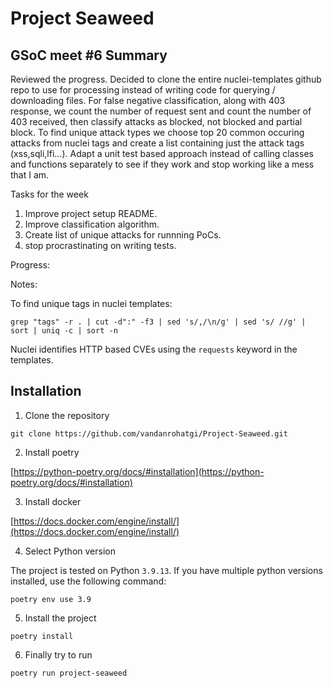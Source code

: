 # Project Seaweed

## GSoC meet #6 Summary

Reviewed the progress. Decided to clone the entire nuclei-templates github repo to use for processing instead of writing code for querying / downloading files. For false negative classification, along with 403 response, we count the number of request sent and count the number of 403 received, then classify attacks as blocked, not blocked and partial block. To find unique attack types we choose top 20 common occuring attacks from nuclei tags and create a list containing just the attack tags (xss,sqli,lfi...). Adapt a unit test based approach instead of calling classes and functions separately to see if they work and stop working like a mess that I am.

Tasks for the week

1. Improve project setup README.
2. Improve classification algorithm.
3. Create list of unique attacks for runnning PoCs.
4. stop procrastinating on writing tests.


Progress:


Notes:

To find unique tags in nuclei templates:

`grep "tags" -r . | cut -d":" -f3 | sed 's/,/\n/g' | sed 's/ //g' | sort | uniq -c | sort -n`

Nuclei identifies HTTP based CVEs using the `requests` keyword in the templates.


## Installation

1. Clone the repository

`git clone https://github.com/vandanrohatgi/Project-Seaweed.git`

2. Install poetry

[https://python-poetry.org/docs/#installation](https://python-poetry.org/docs/#installation)

3. Install docker

[https://docs.docker.com/engine/install/](https://docs.docker.com/engine/install/)

4. Select Python version

The project is tested on Python `3.9.13`. If you have multiple python versions installed, use the following command:

`poetry env use 3.9`

5. Install the project

`poetry install`

6. Finally try to run

`poetry run project-seaweed`